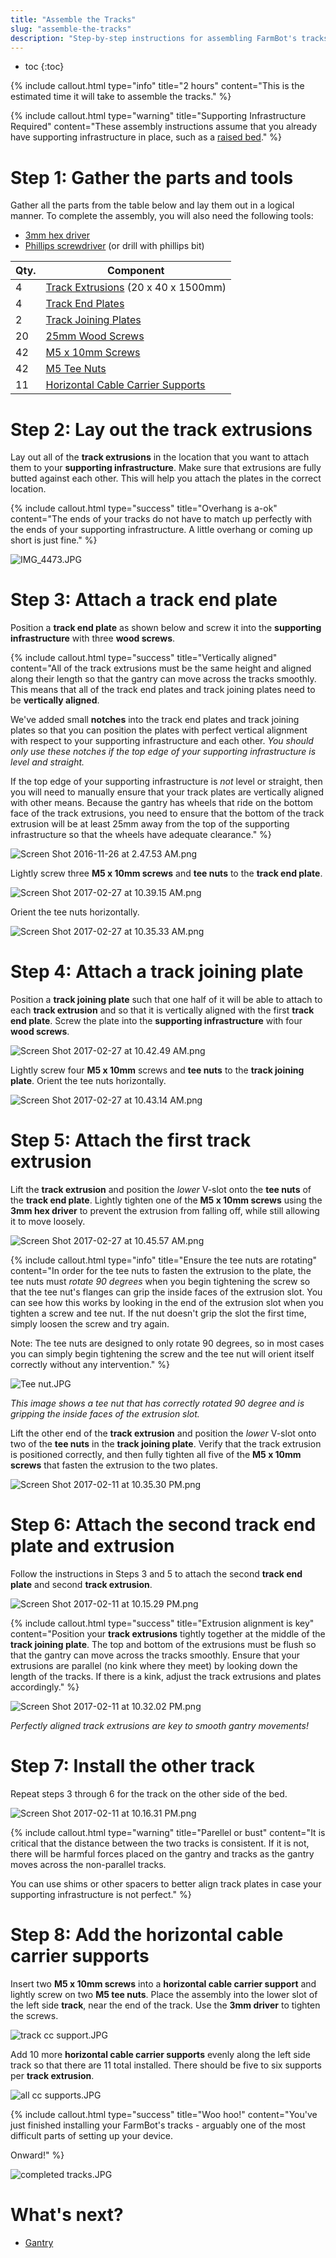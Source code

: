 ```yaml
---
title: "Assemble the Tracks"
slug: "assemble-the-tracks"
description: "Step-by-step instructions for assembling FarmBot's tracks"
---
```


* toc
{:toc}


{%
include callout.html
type="info"
title="2 hours"
content="This is the estimated time it will take to assemble the tracks."
%}



{%
include callout.html
type="warning"
title="Supporting Infrastructure Required"
content="These assembly instructions assume that you already have supporting infrastructure in place, such as a [raised bed](building-a-raised-bed.md)."
%}

# Step 1: Gather the parts and tools
Gather all the parts from the table below and lay them out in a logical manner. To complete the assembly, you will also need the following tools:
* [3mm hex driver](../../Extras/bom/miscellaneous.md#3mm-hex-driver)
* [Phillips screwdriver](../../Extras/bom/miscellaneous.md#phillips-screwdriver) (or drill with phillips bit)

|Qty.                          |Component                     |
|------------------------------|------------------------------|
|4                             |[Track Extrusions](../../Extras/bom/extrusions.md#track-extrusions) (20 x 40 x 1500mm)
|4                             |[Track End Plates](../../Extras/bom/plates-and-brackets.md#track-end-plates)
|2                             |[Track Joining Plates](../../Extras/bom/plates-and-brackets.md#track-joining-plates)
|20                            |[25mm Wood Screws](../../Extras/bom/fasteners-and-hardware.md#wood-screws)
|42                            |[M5 x 10mm Screws](../../Extras/bom/fasteners-and-hardware.md#m5-x-10mm-screws)
|42                            |[M5 Tee Nuts](../../Extras/bom/fasteners-and-hardware.md#m5-tee-nuts)
|11                            |[Horizontal Cable Carrier Supports](../../Extras/bom/plastic-parts.md#horizontal-cable-carrier-supports)

# Step 2: Lay out the track extrusions
Lay out all of the **track extrusions** in the location that you want to attach them to your **supporting infrastructure**. Make sure that extrusions are fully butted against each other. This will help you attach the plates in the correct location.

{%
include callout.html
type="success"
title="Overhang is a-ok"
content="The ends of your tracks do not have to match up perfectly with the ends of your supporting infrastructure. A little overhang or coming up short is just fine."
%}



![IMG_4473.JPG](_images/IMG_4473.JPG)

# Step 3: Attach a track end plate

Position a **track end plate** as shown below and screw it into the **supporting infrastructure** with three **wood screws**.

{%
include callout.html
type="success"
title="Vertically aligned"
content="All of the track extrusions must be the same height and aligned along their length so that the gantry can move across the tracks smoothly. This means that all of the track end plates and track joining plates need to be **vertically aligned**.

We've added small **notches** into the track end plates and track joining plates so that you can position the plates with perfect vertical alignment with respect to your supporting infrastructure and each other. *You should only use these notches if the top edge of your supporting infrastructure is level and straight.*

If the top edge of your supporting infrastructure is *not* level or straight, then you will need to manually ensure that your track plates are vertically aligned with other means. Because the gantry has wheels that ride on the bottom face of the track extrusions, you need to ensure that the bottom of the track extrusion will be at least 25mm away from the top of the supporting infrastructure so that the wheels have adequate clearance."
%}



![Screen Shot 2016-11-26 at 2.47.53 AM.png](_images/Screen_Shot_2016-11-26_at_2.47.53_AM.png)

Lightly screw three **M5 x 10mm screws** and **tee nuts** to the **track end plate**.

![Screen Shot 2017-02-27 at 10.39.15 AM.png](_images/Screen_Shot_2017-02-27_at_10.39.15_AM.png)

Orient the tee nuts horizontally.

![Screen Shot 2017-02-27 at 10.35.33 AM.png](_images/Screen_Shot_2017-02-27_at_10.35.33_AM.png)

# Step 4: Attach a track joining plate
Position a **track joining plate** such that one half of it will be able to attach to each **track extrusion** and so that it is vertically aligned with the first **track end plate**. Screw the plate into the **supporting infrastructure** with four **wood screws**.

![Screen Shot 2017-02-27 at 10.42.49 AM.png](_images/Screen_Shot_2017-02-27_at_10.42.49_AM.png)

Lightly screw four **M5 x 10mm** screws and **tee nuts** to the **track joining plate**. Orient the tee nuts horizontally.

![Screen Shot 2017-02-27 at 10.43.14 AM.png](_images/Screen_Shot_2017-02-27_at_10.43.14_AM.png)

# Step 5: Attach the first track extrusion
Lift the **track extrusion** and position the *lower* V-slot onto the **tee nuts** of the **track end plate**. Lightly tighten one of the **M5 x 10mm screws** using the **3mm hex driver** to prevent the extrusion from falling off, while still allowing it to move loosely.

![Screen Shot 2017-02-27 at 10.45.57 AM.png](_images/Screen_Shot_2017-02-27_at_10.45.57_AM.png)



{%
include callout.html
type="info"
title="Ensure the tee nuts are rotating"
content="In order for the tee nuts to fasten the extrusion to the plate, the tee nuts must *rotate 90 degrees* when you begin tightening the screw so that the tee nut's flanges can grip the inside faces of the extrusion slot. You can see how this works by looking in the end of the extrusion slot when you tighten a screw and tee nut. If the nut doesn't grip the slot the first time, simply loosen the screw and try again.

Note: The tee nuts are designed to only rotate 90 degrees, so in most cases you can simply begin tightening the screw and the tee nut will orient itself correctly without any intervention."
%}



![Tee nut.JPG](_images/Tee_nut.JPG)

_This image shows a tee nut that has correctly rotated 90 degree and is gripping the inside faces of the extrusion slot._

Lift the other end of the **track extrusion** and position the *lower* V-slot onto two of the **tee nuts** in the **track joining plate**. Verify that the track extrusion is positioned correctly, and then fully tighten all five of the **M5 x 10mm screws** that fasten the extrusion to the two plates.

![Screen Shot 2017-02-11 at 10.35.30 PM.png](_images/Screen_Shot_2017-02-11_at_10.35.30_PM.png)

# Step 6: Attach the second track end plate and extrusion
Follow the instructions in Steps 3 and 5 to attach the second **track end plate** and second **track extrusion**.

![Screen Shot 2017-02-11 at 10.15.29 PM.png](_images/Screen_Shot_2017-02-11_at_10.15.29_PM.png)



{%
include callout.html
type="success"
title="Extrusion alignment is key"
content="Position your **track extrusions** tightly together at the middle of the **track joining plate**. The top and bottom of the extrusions must be flush so that the gantry can move across the tracks smoothly. Ensure that your extrusions are parallel (no kink where they meet) by looking down the length of the tracks. If there is a kink, adjust the track extrusions and plates accordingly."
%}



![Screen Shot 2017-02-11 at 10.32.02 PM.png](_images/Screen_Shot_2017-02-11_at_10.32.02_PM.png)

_Perfectly aligned track extrusions are key to smooth gantry movements!_

# Step 7: Install the other track
Repeat steps 3 through 6 for the track on the other side of the bed.

![Screen Shot 2017-02-11 at 10.16.31 PM.png](_images/Screen_Shot_2017-02-11_at_10.16.31_PM.png)



{%
include callout.html
type="warning"
title="Parellel or bust"
content="It is critical that the distance between the two tracks is consistent. If it is not, there will be harmful forces placed on the gantry and tracks as the gantry moves across the non-parallel tracks.

You can use shims or other spacers to better align track plates in case your supporting infrastructure is not perfect."
%}

# Step 8: Add the horizontal cable carrier supports
Insert two **M5 x 10mm screws** into a **horizontal cable carrier support** and lightly screw on two **M5 tee nuts**. Place the assembly into the lower slot of the left side **track**, near the end of the track. Use the **3mm driver** to tighten the screws.

![track cc support.JPG](_images/track_cc_support.JPG)

Add 10 more **horizontal cable carrier supports** evenly along the left side track so that there are 11 total installed. There should be five to six supports per **track extrusion**.

![all cc supports.JPG](_images/all_cc_supports.JPG)



{%
include callout.html
type="success"
title="Woo hoo!"
content="You've just finished installing your FarmBot's tracks - arguably one of the most difficult parts of setting up your device.

Onward!"
%}



![completed tracks.JPG](_images/completed_tracks.JPG)


# What's next?

 * [Gantry](../gantry.md)
